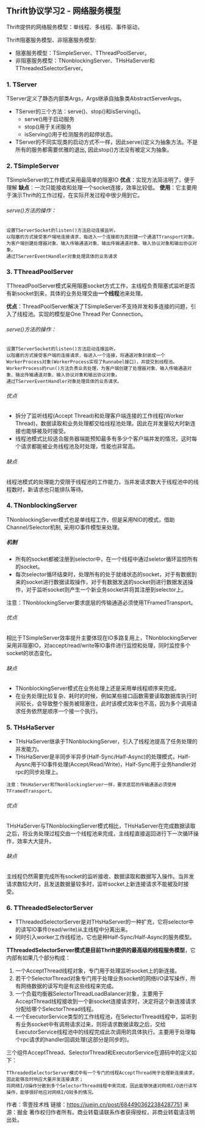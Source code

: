 ## Thrift协议学习2 - 网络服务模型

Thrift提供的网络服务模型：单线程、多线程、事件驱动，

Thrift阻塞服务模型、非阻塞服务模型:

- 阻塞服务模型：TSimpleServer、TThreadPoolServer。
- 非阻塞服务模型：TNonblockingServer、THsHaServer和TThreadedSelectorServer。

### 1. TServer
TServer定义了静态内部类Args，Args继承自抽象类AbstractServerArgs。
- TServer的三个方法：serve()、stop()和isServing()。
    - serve()用于启动服务
    - stop()用于关闭服务
    - isServing()用于检测服务的起停状态。
- TServer的不同实现类的启动方式不一样，因此serve()定义为抽象方法。不是所有的服务都需要优雅的退出, 因此stop()方法没有被定义为抽象。

### 2. TSimpleServer
TSimpleServer的工作模式采用最简单的阻塞IO
**优点**：实现方法简洁明了，便于理解
**缺点**：一次只能接收和处理一个socket连接，效率比较低。
**使用**：它主要用于演示Thrift的工作过程，在实际开发过程中很少用到它。

###### serve()方法的操作：


```
设置TServerSocket的listen()方法启动连接监听。
以阻塞的方式接受客户端地连接请求，每进入一个连接即为其创建一个通道TTransport对象。
为客户端创建处理器对象、输入传输通道对象、输出传输通道对象、输入协议对象和输出协议对象。
通过TServerEventHandler对象处理具体的业务请求
```

### 3. TThreadPoolServer

TThreadPoolServer模式采用阻塞socket方式工作，主线程负责阻塞式监听是否有新socket到来，具体的业务处理交由**一个线程**池来处理。

**优点**：ThreadPoolServer解决了TSimpleServer不支持并发和多连接的问题，引入了线程池。实现的模型是One Thread Per Connection。

###### serve()方法的操作：


```
设置TServerSocket的listen()方法启动连接监听。
以阻塞的方式接受客户端的连接请求，每进入一个连接，将通道对象封装成一个WorkerProcess对象(WorkerProcess实现了Runnabel接口)，并提交到线程池。
WorkerProcess的run()方法负责业务处理，为客户端创建了处理器对象、输入传输通道对象、输出传输通道对象、输入协议对象和输出协议对象。
通过TServerEventHandler对象处理具体的业务请求。
```
###### 优点
- 拆分了监听线程(Accept Thread)和处理客户端连接的工作线程(Worker Thread)，数据读取和业务处理都交给线程池处理。因此在并发量较大时新连接也能够被及时接受。
- 线程池模式比较适合服务器端能预知最多有多少个客户端并发的情况，这时每个请求都能被业务线程池及时处理，性能也非常高。

###### 缺点
线程池模式的处理能力受限于线程池的工作能力，当并发请求数大于线程池中的线程数时，新请求也只能排队等待。
### 4. TNonblockingServer
TNonblockingServer模式也是单线程工作，但是采用NIO的模式，借助Channel/Selector机制, 采用IO事件模型来处理。

##### 机制
- 所有的socket都被注册到selector中，在一个线程中通过seletor循环监控所有的socket。
- 每次selector循环结束时，处理所有的处于就绪状态的socket，对于有数据到来的socket进行数据读取操作，对于有数据发送的socket则进行数据发送操作，对于监听socket则产生一个新业务socket并将其注册到selector上。

注意：TNonblockingServer要求底层的传输通道必须使用TFramedTransport。

###### 优点
相比于TSimpleServer效率提升主要体现在IO多路复用上，TNonblockingServer采用非阻塞IO，对accept/read/write等IO事件进行监控和处理，同时监控多个socket的状态变化。
###### 缺点
- TNonblockingServer模式在业务处理上还是采用单线程顺序来完成。
- 在业务处理比较复杂、耗时的时候，例如某些接口函数需要读取数据库执行时间较长，会导致整个服务被阻塞住，此时该模式效率也不高，因为多个调用请求任务依然是顺序一个接一个执行。

### 5. THsHaServer
- THsHaServer继承于TNonblockingServer，引入了线程池提高了任务处理的并发能力。
- THsHaServer是半同步半异步(Half-Sync/Half-Async)的处理模式，Half-Aysnc用于IO事件处理(Accept/Read/Write)，Half-Sync用于业务handler对rpc的同步处理上。


```
注意：THsHaServer和TNonblockingServer一样，要求底层的传输通道必须使用TFramedTransport。
```
###### 优点
THsHaServer与TNonblockingServer模式相比，THsHaServer在完成数据读取之后，将业务处理过程交由一个线程池来完成，主线程直接返回进行下一次循环操作，效率大大提升。
###### 缺点
主线程仍然需要完成所有socket的监听接收、数据读取和数据写入操作。当并发请求数较大时，且发送数据量较多时，监听socket上新连接请求不能被及时接受。


### 6. TThreadedSelectorServer
- TThreadedSelectorServer是对THsHaServer的一种扩充，它将selector中的读写IO事件(read/write)从主线程中分离出来。
- 同时引入worker工作线程池，它也是种Half-Sync/Half-Async的服务模型。

**TThreadedSelectorServer模式是目前Thrift提供的最高级的线程服务模型**，它内部有如果几个部分构成：

1. 一个AcceptThread线程对象，专门用于处理监听socket上的新连接。
1. 若干个SelectorThread对象专门用于处理业务socket的网络I/O读写操作，所有网络数据的读写均是有这些线程来完成。
1. 一个负载均衡器SelectorThreadLoadBalancer对象，主要用于AcceptThread线程接收到一个新socket连接请求时，决定将这个新连接请求分配给哪个SelectorThread线程。
1. 一个ExecutorService类型的工作线程池，在SelectorThread线程中，监听到有业务socket中有调用请求过来，则将请求数据读取之后，交给ExecutorService线程池中的线程完成此次调用的具体执行。主要用于处理每个rpc请求的handler回调处理(这部分是同步的)。


三个组件AcceptThread、SelectorThread和ExecutorService在源码中的定义如下：

```
TThreadedSelectorServer模式中有一个专门的线程AcceptThread用于处理新连接请求，因此能够及时响应大量并发连接请求；
将网络I/O操作分散到多个SelectorThread线程中来完成，因此能够快速对网络I/O进行读写操作，能够很好地应对网络I/O较多的情况。
```



作者：零壹技术栈
链接：https://juejin.cn/post/6844903622384287751
来源：掘金
著作权归作者所有。商业转载请联系作者获得授权，非商业转载请注明出处。